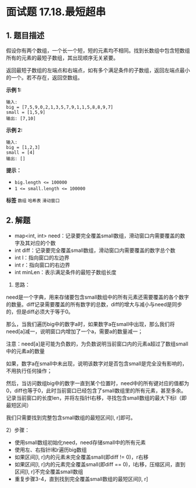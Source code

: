 # 面试题 17.18.最短超串

## 1. 题目描述

假设你有两个数组，一个长一个短，短的元素均不相同。找到长数组中包含短数组所有的元素的最短子数组，其出现顺序无关紧要。

返回最短子数组的左端点和右端点，如有多个满足条件的子数组，返回左端点最小的一个。若不存在，返回空数组。

**示例 1:**

```
输入:
big = [7,5,9,0,2,1,3,5,7,9,1,1,5,8,8,9,7]
small = [1,5,9]
输出: [7,10]
```

**示例 2:**

```
输入:
big = [1,2,3]
small = [4]
输出: []
```

**提示：**
-  `big.length <= 100000`
-  `1 <= small.length <= 100000`

**标签**
`数组` `哈希表` `滑动窗口`


## 2. 解题

- map<int, int> need：记录要完全覆盖small数组，滑动窗口内需要覆盖的数字及其对应的个数
- int diff：记录要完全覆盖small数组，滑动窗口内需要覆盖的数字总个数
- int l：指向窗口的左边界
- int r：指向窗口的右边界
- int minLen：表示满足条件的最短子数组长度

1. 思路：

need是一个字典，用来存储要包含small数组中的所有元素还需要覆盖的各个数字的数量。diff记录需要覆盖的所有数字的总数，diff的增大与减小与need是同步的，但是diff必须大于等于0。

那么，当我们遍历big中的数字a时，如果数字a在small中出现，那么我们将need[a]减一，说明窗口内增加了一个a，需要a的数量减一；

注意：need[a]是可能为负数的，为负数说明当前窗口内的元素a超过了数组small中的元素a的数量

如果，数字a在small中未出现，说明该数字对是否包含small是完全没有影响的，不用执行任何操作；

然后，当访问数组big中的数字一直到某个位置时，need中的所有键对应的值都为0，diff也等于0，此时当前窗口已经包含了small数组里的所有元素，甚至多余。记录当前窗口的长度len，并将左指针l右移，寻找包含small数组的最大下标l（即最短区间）

我们只需要找到完整包含small数组的最短区间[l, r]即可。

2）步骤：

- 使用small数组初始化need，need存储small中的所有元素
- 使用左、右指针l和r遍历big数组
- 如果区间[l, r]内的元素未完全覆盖small(即diff != 0)，r右移
- 如果区间[l, r]内的元素完全覆盖small(即diff == 0)，l右移，压缩区间，直到区间[l, r]不完全覆盖small数组
- 重复步骤3-4，直到找到完全覆盖small数组的最短区间[l, r]

